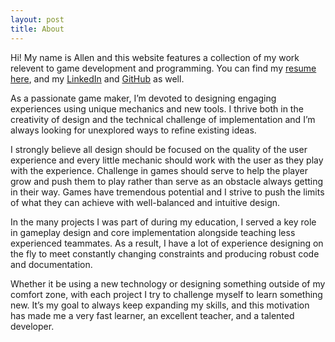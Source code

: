```yaml
---
layout: post
title: About
---
```

Hi! My name is Allen and this website features a collection of my work relevent to game development and programming. You can find my [resume here](/assets/Resume.pdf), and my [LinkedIn](https://www.linkedin.com/in/allen-santmier-6a13042b0/) and [GitHub](https://github.com/asantmier) as well.

As a passionate game maker, I’m devoted to designing engaging experiences using unique mechanics and new tools. I thrive both in the creativity of design and the technical challenge of implementation and I’m always looking for unexplored ways to refine existing ideas.

I strongly believe all design should be focused on the quality of the user experience and every little mechanic should work with the user as they play with the experience. Challenge in games should serve to help the player grow and push them to play rather than serve as an obstacle always getting in their way. Games have tremendous potential and I strive to push the limits of what they can achieve with well-balanced and intuitive design.

In the many projects I was part of during my education, I served a key role in gameplay design and core implementation alongside teaching less experienced teammates. As a result, I have a lot of experience designing on the fly to meet constantly changing constraints and producing robust code and documentation.

Whether it be using a new technology or designing something outside of my comfort zone, with each project I try to challenge myself to learn something new. It’s my goal to always keep expanding my skills, and this motivation has made me a very fast learner, an excellent teacher, and a talented developer.